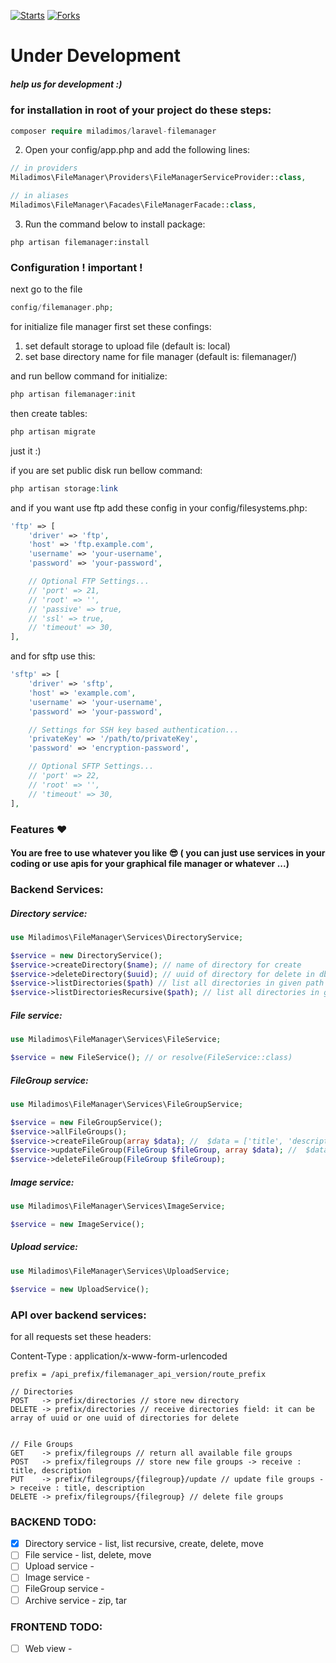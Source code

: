 [![Starts](https://img.shields.io/github/stars/miladimos/laravel-filemanager?style=flat&logo=github)](https://github.com/miladimos/laravel-filemanager/forks)
[![Forks](https://img.shields.io/github/forks/miladimos/laravel-filemanager?style=flat&logo=github)](https://github.com/miladimos/laravel-filemanager/stargazers)

[comment]: <> (- [English]&#40;README-en.md&#41;)

# Under Development

##### help us for development :)

### for installation in root of your project do these steps:

``` php
composer require miladimos/laravel-filemanager
```

2. Open your config/app.php and add the following lines:

```php
// in providers
Miladimos\FileManager\Providers\FileManagerServiceProvider::class,

// in aliases
Miladimos\FileManager\Facades\FileManagerFacade::class,
```

3. Run the command below to install package:

```
php artisan filemanager:install
```

### Configuration ! important !

next go to the file

```php
config/filemanager.php;
```

for initialize file manager first set these confings:

1. set default storage to upload file (default is: local)
2. set base directory name for file manager (default is: filemanager/)

and run bellow command for initialize:

``` php
php artisan filemanager:init
```

then create tables:

``` php
php artisan migrate
```

just it :)

if you are set public disk run bellow command:

```php
php artisan storage:link
```

and if you want use ftp add these config in your config/filesystems.php:

```php 
'ftp' => [
    'driver' => 'ftp',
    'host' => 'ftp.example.com',
    'username' => 'your-username',
    'password' => 'your-password',

    // Optional FTP Settings...
    // 'port' => 21,
    // 'root' => '',
    // 'passive' => true,
    // 'ssl' => true,
    // 'timeout' => 30,
],
```

and for sftp use this:

```php 
'sftp' => [
    'driver' => 'sftp',
    'host' => 'example.com',
    'username' => 'your-username',
    'password' => 'your-password',

    // Settings for SSH key based authentication...
    'privateKey' => '/path/to/privateKey',
    'password' => 'encryption-password',

    // Optional SFTP Settings...
    // 'port' => 22,
    // 'root' => '',
    // 'timeout' => 30,
],
```

[comment]: <> (### نحوه استفاده)

[comment]: <> (برای اپلود فایل:)

[comment]: <> (```)

[comment]: <> (public function store&#40;Request $request&#41;)

[comment]: <> ({   )

[comment]: <> (    // This will upload your file to the default folder of selected in config storage)

[comment]: <> (    UploadService::uploadFile&#40;$request->file&#40;'some_file'&#41;&#41;;)

[comment]: <> (    // This will upload your file to the given as second parameter path of default storage)

[comment]: <> (    UploadService::uploadFile&#40;$request->file&#40;'some_file'&#41;, 'path/to/upload'&#41;;)

[comment]: <> (    // This will upload your file to the given storage)

[comment]: <> (    UploadService::uploadFile&#40;$request->file&#40;'some_file'&#41;, 'path/to/upload', 'storage_name'&#41;;)

[comment]: <> (    // This will also resize image to the given width and height)

[comment]: <> (    UploadService::uploadFile&#40;$request->file&#40;'some_file'&#41;, 'path/to/upload', 'storage_name'&#41;;)

[comment]: <> (})

[comment]: <> (```)

[comment]: <> (برای آپلود عکس با فرمت base64:)

[comment]: <> (```php)

[comment]: <> (public function store&#40;Request $request&#41;)

[comment]: <> ({   )

[comment]: <> (    // This will upload your file to the default folder of selected in config storage)

[comment]: <> (    UploadService::uploadBase64Image&#40;$request->input&#40;'image'&#41;&#41;;)

[comment]: <> (    // This will upload your file to the given as second parameter path of default storage)

[comment]: <> (    UploadService::uploadFile&#40;$request->input&#40;'image'&#41;, 'path/to/upload'&#41;;)

[comment]: <> (    // This will upload your file to the given storage)

[comment]: <> (    UploadService::uploadFile&#40;$request->input&#40;'image'&#41;, 'path/to/upload', 'storage_name'&#41;;)

[comment]: <> (    // This will also resize image to the given width and height)

[comment]: <> (    UploadService::uploadFile&#40;$request->input&#40;'image'&#41;, 'path/to/upload', 'storage_name'&#41;;)

[comment]: <> (})

[comment]: <> (```)

### Features ❤️

#### You are free to use whatever you like 😎 ( you can just use services in your coding or use apis for your graphical file manager or whatever ...)

### Backend Services:

##### Directory service:

```php
use Miladimos\FileManager\Services\DirectoryService;

$service = new DirectoryService();
$service->createDirectory($name); // name of directory for create
$service->deleteDirectory($uuid); // uuid of directory for delete in db and disk
$service->listDirectories($path) // list all directories in given path
$service->listDirectoriesRecursive($path); // list all directories in given path Recursively
```

##### File service:

```php
use Miladimos\FileManager\Services\FileService;

$service = new FileService(); // or resolve(FileService::class)
```

##### FileGroup service:

```php
use Miladimos\FileManager\Services\FileGroupService;

$service = new FileGroupService();
$service->allFileGroups();
$service->createFileGroup(array $data); //  $data = ['title', 'description']
$service->updateFileGroup(FileGroup $fileGroup, array $data); //  $data = ['title', 'description']
$service->deleteFileGroup(FileGroup $fileGroup);
```

##### Image service:

```php
use Miladimos\FileManager\Services\ImageService;

$service = new ImageService();
```

##### Upload service:

```php
use Miladimos\FileManager\Services\UploadService;

$service = new UploadService();
```

### API over backend services:

for all requests set these headers:

Content-Type : application/x-www-form-urlencoded

```
prefix = /api_prefix/filemanager_api_version/route_prefix

// Directories
POST   -> prefix/directories // store new directory 
DELETE -> prefix/directories // receive directories field: it can be array of uuid or one uuid of directories for delete


// File Groups
GET    -> prefix/filegroups // return all available file groups
POST   -> prefix/filegroups // store new file groups -> receive : title, description
PUT    -> prefix/filegroups/{filegroup}/update // update file groups -> receive : title, description
DELETE -> prefix/filegroups/{filegroup} // delete file groups
```

### BACKEND TODO:

- [x] Directory service - list, list recursive, create, delete, move
- [ ] File service - list, delete, move
- [ ] Upload service -
- [ ] Image service -
- [ ] FileGroup service -
- [ ] Archive service - zip, tar

### FRONTEND TODO:

- [ ] Web view -

